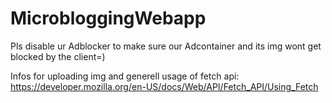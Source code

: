 # MicrobloggingWebapp 


Pls disable ur Adblocker to make sure our Adcontainer and its img wont get blocked by the client=)


Infos for uploading img and generell usage of fetch api:
https://developer.mozilla.org/en-US/docs/Web/API/Fetch_API/Using_Fetch

